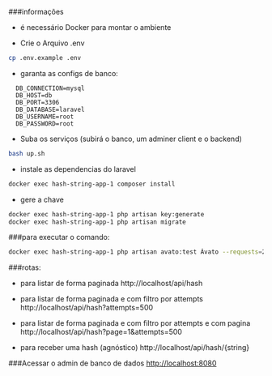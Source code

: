 ###informações
- é necessário Docker para montar o ambiente


- Crie o Arquivo .env
```sh
cp .env.example .env
```
- garanta as configs de banco:
```
  DB_CONNECTION=mysql
  DB_HOST=db
  DB_PORT=3306
  DB_DATABASE=laravel
  DB_USERNAME=root
  DB_PASSWORD=root
```

- Suba os serviços (subirá o banco, um adminer client e o backend)
```sh
bash up.sh
```

- instale as dependencias do laravel
```sh
docker exec hash-string-app-1 composer install
```

- gere a chave
```sh
docker exec hash-string-app-1 php artisan key:generate
docker exec hash-string-app-1 php artisan migrate
```

###para executar o comando:
````sh
docker exec hash-string-app-1 php artisan avato:test Ávato --requests=20
````

###rotas:

- para listar de forma paginada 
http://localhost/api/hash

- para listar de forma paginada e com filtro por attempts 
http://localhost/api/hash?attempts=500

- para listar de forma paginada e com filtro por attempts e com pagina  
http://localhost/api/hash?page=1&attempts=500

- para receber uma hash (agnóstico)
  http://localhost/api/hash/{string}

###Acessar o admin de banco de dados
[http://localhost:8080](http://localhost:8080)


